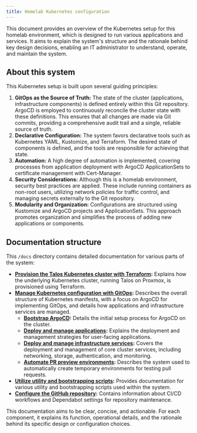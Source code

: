 ```yaml
---
title: Homelab Kubernetes configuration
---
```


This document provides an overview of the Kubernetes setup for this homelab environment, which is designed to run
various applications and services. It aims to explain the system's structure and the rationale behind key design
decisions, enabling an IT administrator to understand, operate, and maintain the system.

## About this system

This Kubernetes setup is built upon several guiding principles:

1. **GitOps as the Source of Truth:** The state of the cluster (applications, infrastructure components) is defined
   entirely within this Git repository. ArgoCD is employed to continuously reconcile the cluster state with these
   definitions. This ensures that all changes are made via Git commits, providing a comprehensive audit trail and a
   single, reliable source of truth.
2. **Declarative Configuration:** The system favors declarative tools such as Kubernetes YAML, Kustomize, and Terraform.
   The desired state of components is defined, and the tools are responsible for achieving that state.
3. **Automation:** A high degree of automation is implemented, covering processes from application deployment with
   ArgoCD ApplicationSets to certificate management with Cert-Manager.
4. **Security Considerations:** Although this is a homelab environment, security best practices are applied. These
   include running containers as non-root users, utilizing network policies for traffic control, and managing secrets
   externally to the Git repository.
5. **Modularity and Organization:** Configurations are structured using Kustomize and ArgoCD projects and
   ApplicationSets. This approach promotes organization and simplifies the process of adding new applications or
   components.

## Documentation structure

This `/docs` directory contains detailed documentation for various parts of the system:

- **[Provision the Talos Kubernetes cluster with Terraform](./tofu/README.md):** Explains how the underlying Kubernetes
  cluster, running Talos on Proxmox, is provisioned using Terraform.
- **[Manage Kubernetes configuration with GitOps](./k8s/README.md):** Describes the overall structure of Kubernetes
  manifests, with a focus on ArgoCD for implementing GitOps, and details how applications and infrastructure services
  are managed.
  - **[Bootstrap ArgoCD](./k8s/argocd-bootstrap.md):** Details the initial setup process for ArgoCD on the cluster.
  - **[Deploy and manage applications](./k8s/applications/README.md):** Explains the deployment and management
    strategies for user-facing applications.
  - **[Deploy and manage infrastructure services](./k8s/infrastructure/README.md):** Covers the deployment and
    management of core cluster services, including networking, storage, authentication, and monitoring.
  - **[Automate PR preview environments](./k8s/pr-preview/README.md):** Describes the system used to automatically
    create temporary environments for testing pull requests.
- **[Utilize utility and bootstrapping scripts](./scripts/README.md):** Provides documentation for various utility and
  bootstrapping scripts used within the system.
- **[Configure the GitHub repository](./github/README.md):** Contains information about CI/CD workflows and Dependabot
  settings for repository maintenance.

This documentation aims to be clear, concise, and actionable. For each component, it explains its function, operational
details, and the rationale behind its specific design or configuration choices.
